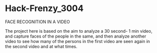 # Hack-Frenzy_3004

FACE RECOGNITION IN A VIDEO

The project here is based on the aim to analyze a 30 second- 1 min video, and capture faces of the people in the same, and then analyze another video to see how many of the persons in the first video are seen again in the second video and at what times.
